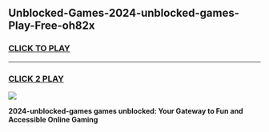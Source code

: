 
## Unblocked-Games-2024-unblocked-games-Play-Free-oh82x
<h3>
<a href="https://premium76.site?title=2024-unblocked-games&ref=15A">CLICK TO PLAY</a></h3>
<hr>

<h3>
<a href="https://premium76.site?title=2024-unblocked-games&ref=15A">CLICK 2 PLAY</a>
  
</h3>

<a href="https://premium76.site?title=2024-unblocked-games&ref=15A"><img src="https://clearcache.store/games.png"></a>


**2024-unblocked-games games unblocked: Your Gateway to Fun and Accessible Online Gaming**
